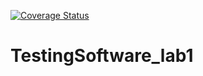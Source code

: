 [![Coverage Status](https://coveralls.io/repos/github/kpebedko22/TestingSoftware_lab1/badge.svg?branch=main)](https://coveralls.io/github/kpebedko22/TestingSoftware_lab1?branch=main)

# TestingSoftware_lab1
